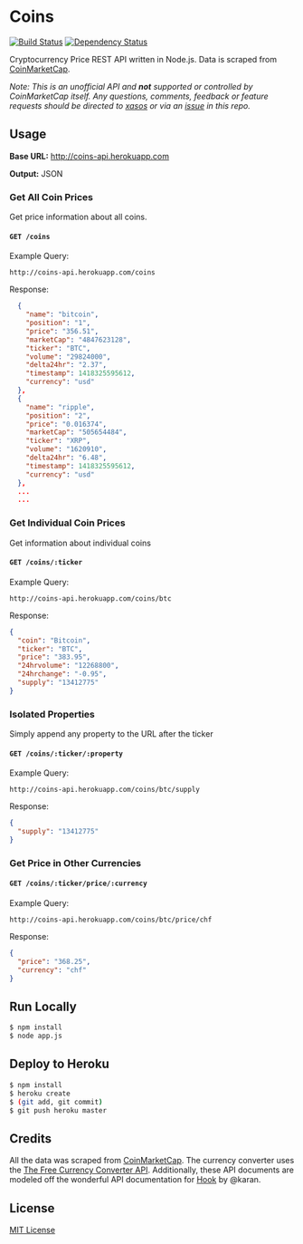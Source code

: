 # Coins

[![Build Status][travis-image]][travis-url] [![Dependency Status][daviddm-url]][daviddm-image]

Cryptocurrency Price REST API written in Node.js. Data is scraped from [CoinMarketCap](http://coinmarketcap.com/).

*Note: This is an unofficial API and __not__ supported or controlled by CoinMarketCap itself. Any questions, comments, feedback or feature requests should be directed to [xasos](http://github.com/xasos) or via an [issue](https://github.com/xasos/Coins/issues) in this repo.*

## Usage
**Base URL:** http://coins-api.herokuapp.com

**Output:** JSON

### Get All Coin Prices

Get price information about all coins.

#### `GET /coins`

Example Query:
```
http://coins-api.herokuapp.com/coins
```

Response:
```json
  {
    "name": "bitcoin",
    "position": "1",
    "price": "356.51",
    "marketCap": "4847623128",
    "ticker": "BTC",
    "volume": "29824000",
    "delta24hr": "2.37",
    "timestamp": 1418325595612,
    "currency": "usd"
  },
  {
    "name": "ripple",
    "position": "2",
    "price": "0.016374",
    "marketCap": "505654484",
    "ticker": "XRP",
    "volume": "1620910",
    "delta24hr": "6.48",
    "timestamp": 1418325595612,
    "currency": "usd"
  },
  ...
  ...
```

### Get Individual Coin Prices

Get information about individual coins

#### `GET /coins/:ticker`

Example Query:
```
http://coins-api.herokuapp.com/coins/btc
```

Response:
```json
{
  "coin": "Bitcoin",
  "ticker": "BTC",
  "price": "383.95",
  "24hrvolume": "12268800",
  "24hrchange": "-0.95",
  "supply": "13412775"
}
```
### Isolated Properties

Simply append any property to the URL after the ticker

#### `GET /coins/:ticker/:property`

Example Query:
```
http://coins-api.herokuapp.com/coins/btc/supply
```

Response:
```json
{
  "supply": "13412775"
}
```

### Get Price in Other Currencies

#### `GET /coins/:ticker/price/:currency`

Example Query:
```
http://coins-api.herokuapp.com/coins/btc/price/chf
```

Response:
```json
{
  "price": "368.25",
  "currency": "chf"
}
```

## Run Locally
```sh
$ npm install
$ node app.js
```

## Deploy to Heroku 
```sh
$ npm install
$ heroku create
$ (git add, git commit)
$ git push heroku master
```

## Credits
All the data was scraped from [CoinMarketCap](http://coinmarketcap.com/). The currency converter uses the [The Free Currency Converter API](http://www.freecurrencyconverterapi.com/). Additionally, these API documents are modeled off the wonderful API documentation for [Hook](https://github.com/karan/Hook) by @karan.

## License
[MIT License](LICENSE)


[travis-url]: https://travis-ci.org/xasos/Coins
[travis-image]: https://travis-ci.org/xasos/Coins.svg?branch=master
[daviddm-url]: https://david-dm.org/xasos/Coins.svg?theme=shields.io
[daviddm-image]: https://david-dm.org/xasos/Coins
